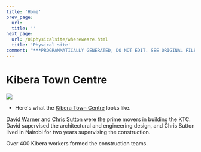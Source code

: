 ```yaml
---
title: 'Home'
prev_page:
  url: 
  title: ''
next_page:
  url: /01physicalsite/whereweare.html
  title: 'Physical site'
comment: "***PROGRAMMATICALLY GENERATED, DO NOT EDIT. SEE ORIGINAL FILES IN /content***"
---
```

# Kibera Town Centre
<img src="https://circleci.com/gh/jupyter/jupyter-book.svg?style=svg" class="left">

- Here's what the [Kibera Town Centre](http://kiberawater.com) looks like.

[David Warner][David] and [Chris Sutton][chris] were the prime movers in building the KTC.  David supervised the architectural and engineering design, and Chris Sutton lived in Nairobi for two years supervising the construction.

Over 400 Kibera workers formed the construction teams.






[David]: http://redhorse.com/
[chris]: https://redhorse.com
